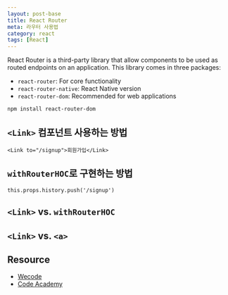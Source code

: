 ```yaml
---
layout: post-base
title: React Router
meta: 라우터 사용법
category: react
tags: [React]
---
```

React Router is a third-party library that allow components to be used as routed endpoints on an application. This library comes in three packages:

- `react-router`: For core functionality
- `react-router-native`: React Native version
- `react-router-dom`: Recommended for web applications

```bush
npm install react-router-dom
```

## `<Link>` 컴포넌트 사용하는 방법

`<Link to="/signup">회원가입</Link>`

## `withRouterHOC`로 구현하는 방법

`this.props.history.push('/signup')`

## `<Link>` vs. `withRouterHOC`

## `<Link>` vs. `<a>`

## Resource

- [Wecode](www.wecode.co.kr)
- [Code Academy](https://www.codecademy.com/resources/docs/react/routing)
